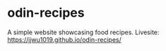 # odin-recipes
A simple website showcasing food recipes.
Livesite: https://jjwu1019.github.io/odin-recipes/